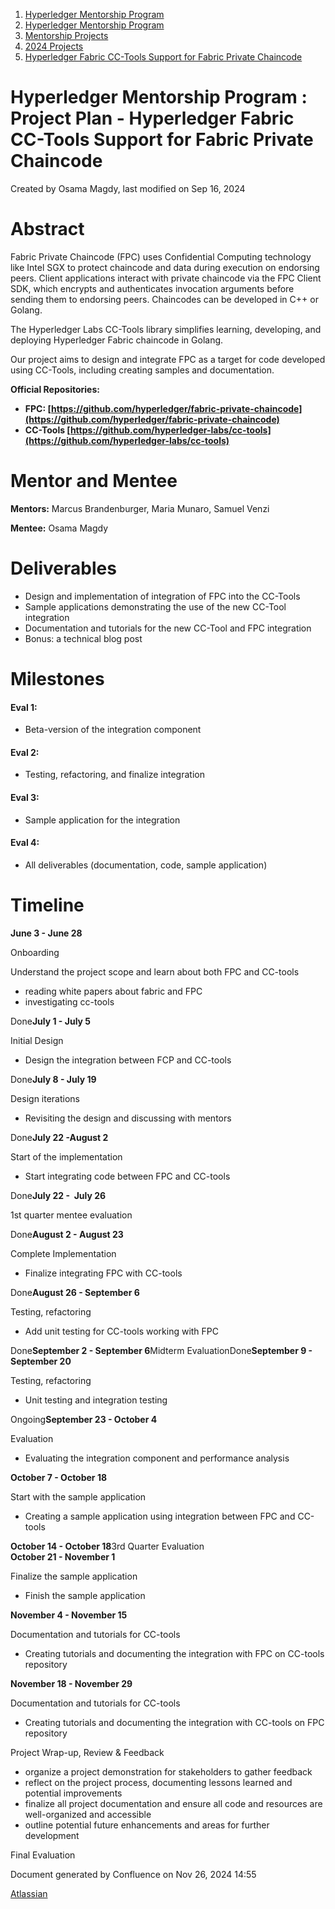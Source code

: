 1. [Hyperledger Mentorship Program](index.html)
2. [Hyperledger Mentorship Program](Hyperledger-Mentorship-Program_21954571.html)
3. [Mentorship Projects](Mentorship-Projects_21954604.html)
4. [2024 Projects](2024-Projects_21954934.html)
5. [Hyperledger Fabric CC-Tools Support for Fabric Private Chaincode](Hyperledger-Fabric-CC-Tools-Support-for-Fabric-Private-Chaincode_21954957.html)

# Hyperledger Mentorship Program : Project Plan - Hyperledger Fabric CC-Tools Support for Fabric Private Chaincode

Created by Osama Magdy, last modified on Sep 16, 2024

# Abstract

Fabric Private Chaincode (FPC) uses Confidential Computing technology like Intel SGX to protect chaincode and data during execution on endorsing peers. Client applications interact with private chaincode via the FPC Client SDK, which encrypts and authenticates invocation arguments before sending them to endorsing peers. Chaincodes can be developed in C++ or Golang.

The Hyperledger Labs CC-Tools library simplifies learning, developing, and deploying Hyperledger Fabric chaincode in Golang.

Our project aims to design and integrate FPC as a target for code developed using CC-Tools, including creating samples and documentation.

**Official Repositories:**

- **FPC: [https://github.com/hyperledger/fabric-private-chaincode](https://github.com/hyperledger/fabric-private-chaincode)**
- **CC-Tools [https://github.com/hyperledger-labs/cc-tools](https://github.com/hyperledger-labs/cc-tools)**

# Mentor and Mentee

**Mentors:** Marcus Brandenburger, Maria Munaro, Samuel Venzi

**Mentee:** Osama Magdy

# Deliverables

- Design and implementation of integration of FPC into the CC-Tools
- Sample applications demonstrating the use of the new CC-Tool integration
- Documentation and tutorials for the new CC-Tool and FPC integration
- Bonus: a technical blog post

# Milestones

#### Eval 1:

- Beta-version of the integration component

#### Eval 2:

- Testing, refactoring, and finalize integration

#### Eval 3:

- Sample application for the integration

#### Eval 4:

- All deliverables (documentation, code, sample application)

# Timeline

**June 3 - June 28**

Onboarding

Understand the project scope and learn about both FPC and CC-tools

- reading white papers about fabric and FPC
- investigating cc-tools

Done**July 1 - July 5**

Initial Design

- Design the integration between FCP and CC-tools

Done**July 8 - July 19**

Design iterations

- Revisiting the design and discussing with mentors

Done**July 22 -August 2**

Start of the implementation

- Start integrating code between FPC and CC-tools

Done**July 22 -  July 26**

1st quarter mentee evaluation 

Done**August 2 - August 23**

Complete Implementation

- Finalize integrating FPC with CC-tools

Done**August 26 - September 6**

Testing, refactoring

- Add unit testing for CC-tools working with FPC

Done**September 2 - September 6**Midterm EvaluationDone**September 9 - September 20**

Testing, refactoring

- Unit testing and integration testing

Ongoing**September 23 - October 4**

Evaluation

- Evaluating the integration component and performance analysis

**October 7 - October 18**

Start with the sample application

- Creating a sample application using integration between FPC and CC-tools

**October 14 - October 18**3rd Quarter Evaluation  
**October 21 - November 1**

Finalize the sample application

- Finish the sample application

**November 4 - November 15**

Documentation and tutorials for CC-tools

- Creating tutorials and documenting the integration with FPC on CC-tools repository

**November 18 - November 29**

Documentation and tutorials for CC-tools

- Creating tutorials and documenting the integration with CC-tools on FPC repository

Project Wrap-up, Review &amp; Feedback

- organize a project demonstration for stakeholders to gather feedback
- reflect on the project process, documenting lessons learned and potential improvements
- finalize all project documentation and ensure all code and resources are well-organized and accessible
- outline potential future enhancements and areas for further development

Final Evaluation

Document generated by Confluence on Nov 26, 2024 14:55

[Atlassian](http://www.atlassian.com/)
